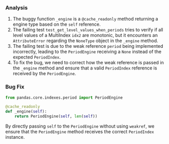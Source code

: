 ### Analysis
1. The buggy function `_engine` is a `@cache_readonly` method returning a engine type based on the `self` reference.
2. The failing test `test_get_level_values_when_periods` tries to verify if all level values of a MultiIndex `idx2` are monotonic, but it encounters an `AttributeError` regarding the `NoneType` object in the `_engine` method.
3. The failing test is due to the weak reference `period` being implemented incorrectly, leading to the `PeriodEngine` receiving a `None` instead of the expected `PeriodIndex`.
4. To fix the bug, we need to correct how the weak reference is passed in the `_engine` method and ensure that a valid `PeriodIndex` reference is received by the `PeriodEngine`.

### Bug Fix
```python
from pandas.core.indexes.period import PeriodEngine

@cache_readonly
def _engine(self):
    return PeriodEngine(self, len(self))
```

By directly passing `self` to the `PeriodEngine` without using `weakref`, we ensure that the `PeriodEngine` method receives the correct `PeriodIndex` instance.